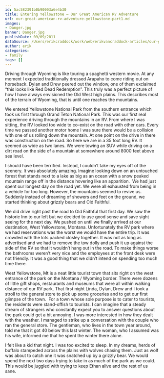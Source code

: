 ```yaml
---
id: 5ac582391b0b90003a6e4b30
title: Entering Yellowstone – Our Great American RV Adventure
url: our-great-american-rv-adventure-yellowstone-part1.md
images:
- Danger.jpg
banner: Danger.jpg
publishDate: 09/09/2011
dataSource: /Users/erikcraddock/work/web/erikvancraddock-articles/our-great-american-rv-adventure-yellowstone-part1/our-great-american-rv-adventure-yellowstone-part1.md
author: erik
categories:
- family
tags: []
---
```

Driving through Wyoming is like touring a spaghetti western movie. At any moment I expected traditionally dressed Arapaho to come riding out on horseback. Dylan and Drew peered out the window, one of them exclaimed &#8220;this looks like Red Dead Redemption&#8221;. This truly was a perfect picture of how I have always envisioned the Old West high plains. This describes most of the terrain of Wyoming, that is until one reaches the mountains.

We entered Yellowstone National Park from the southern entrance which took us first through Grand Teton National Park. This was our first real experience driving through the mountains in an RV. From where I was sitting, the RV looked too wide to co-exist on the road with other cars. Every time we passed another motor home I was sure there would be a collision with one of us rolling down the mountain. At one point on the drive in there was construction on the road. So here we are in a 35 foot long RV. It seemed as wide as two lanes. We were towing an SUV while driving on a dirt road on the side of a mountain at somewhere around 8000 feet above sea level.

I should have been terrified. Instead, I couldn&#8217;t take my eyes off of the scenery. It was absolutely amazing. Imagine looking down on an untouched forest that stands next to a lake as big as an ocean with a snow peaked mountain range off in the distance hovering like an apparition.  We had just spent our longest day on the road yet. We were all exhausted from being in a vehicle for too long. However, the mountains seemed to revive us. Suddenly instead of dreaming of showers and feet on the ground, we started thinking about grizzly bears and Old Faithful.

We did drive right past the road to Old Faithful that first day. We saw the historic Inn to our left but we decided to use good sense and save sight seeing for the next day. We pushed on until we finally arrived at our destination, West Yellowstone, Montana. Unfortunately the RV park where we had reservations was the worst we would have the entire trip. It was crowded with the lots packed closley together. It was not as long as advertised and we had to remove the tow dolly and push it up against the side of the RV so that it wouldn&#8217;t hang out in the road. To make things worse the bathrooms weren&#8217;t very nice and the employees at the front desk were not friendly. It was a good thing that we didn&#8217;t intend on spending too much time there.

West Yellowstone, Mt is a neat little tourist town that sits right on the west entrance of the park on the Montana / Wyoming border. There were dozens of little gift shops, restaurants and museums that were all within walking distance of our RV park. That first night Linda, Dylan, Drew and I took a stroll to the general store to pick up some groceries and to get our first glimpse of the town.  For a town whose sole purpose is to cater to tourists, the residents were stand-offish to tourists. I can imagine that a steady stream of strangers who constantly expect you to answer questions about the park could get a bit annoying. I was more interested in how they dealt with the weather. I managed to strike up a conversation with the couple who ran the general store. The gentleman, who lives in the town year around, told me that it got 40 below this last winter. The woman, who I assumed was his wife, informed me that he spent the winter there alone.

I felt like a kid that night. I was too excited to sleep. In my dreams, herds of buffalo stampeded across the plains with wolves chasing them. Just as wolf was about to catch one it was snatched up by a grizzly bear. We would spend the next two days trying to take in as much of the park as we could. This would be juggled with trying to keep Ethan alive and the rest of us sane.